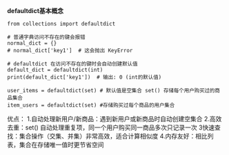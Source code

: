 **defaultdict基本概念**

```
from collections import defaultdict

# 普通字典访问不存在的键会报错
normal_dict = {}
# normal_dict['key1']  # 这会抛出 KeyError

# defaultdict 在访问不存在的键时会自动创建默认值
default_dict = defaultdict(int)
print(default_dict['key1'])  # 输出: 0 (int的默认值)

user_items = defaultdict(set) # 默认值是空集合 set() 存储每个用户购买过的商品集合
item_users = defaultdict(set) #存储购买过每个商品的用户集合
```
优点：
1.自动处理新用户/新商品：遇到新用户或新商品时自动创建空集合
2.高效去重：set() 自动处理重复项，同一个用户购买同一商品多次只记录一次
3快速查找：集合操作（交集、并集）非常高效，适合计算相似度
4.内存友好：相比列表，集合在存储唯一值时更节省空间

